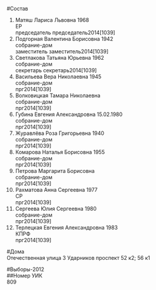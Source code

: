 #Состав  
1. Матяш Лариса Львовна 1968  
    ЕР  
    председатель председатель2014[1039]  
2. Подгорная Валентина Борисовна 1942  
    собрание-дом  
    заместитель заместитель2014[1039]  
3. Светлакова Татьяна Юрьевна 1962  
    собрание-дом  
    секретарь секретарь2014[1039]  
4. Васильева Вера Николаевна 1945  
    собрание-дом  
    прг2014[1039]  
5. Волковицкая Тамара Николаевна  
    собрание-дом  
    прг2014[1039]  
6. Губина Евгения Александровна 15.02.1980  
    собрание-дом  
    прг2014[1039]  
7. Журавлёва Роза Григорьевна 1940  
    собрание-дом  
    прг2014[1039]  
8. Комарова Наталья Борисовна 1955  
    собрание-дом  
    прг2014[1039]  
9. Петрова Маргарита Борисовна  
    собрание-дом  
    прг2014[1039]  
10. Рахматова Анна Сергеевна 1977  
    СР  
    прг2014[1039]  
11. Сергеева Юлия Сергеевна 1980  
    собрание-дом  
    прг2014[1039]  
12. Терлецкая Евгения Александровна 1983  
    КПРФ  
    прг2014[1039]  
  
#Дома  
Отечественная улица 3 Ударников проспект 52 к2; 56 к1  
  
#Выборы-2012  
##Номер УИК  
809  
